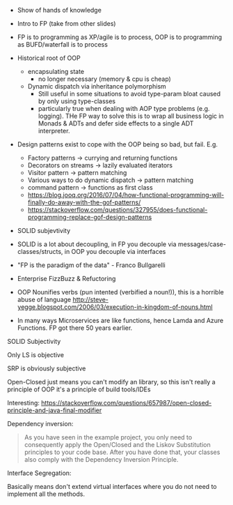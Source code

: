 
 - Show of hands of knowledge
 - Intro to FP (take from other slides)
 - FP is to programming as XP/agile is to process, OOP is to programming as BUFD/waterfall is to process
 - Historical root of OOP 
   - encapsulating state
     - no longer necessary (memory & cpu is cheap)
   - Dynamic dispatch via inheritance polymorphism
     - Still useful in some situations to avoid type-param bloat caused by only using type-classes
     - particularly true when dealing with AOP type problems (e.g. logging).  THe FP way to solve this is to wrap all business logic in Monads & ADTs and defer side effects to a single ADT interpreter.
 - Design patterns exist to cope with the OOP being so bad, but fail. E.g.
   - Factory patterns -> currying and returning functions
   - Decorators on streams -> lazily evaluated iterators
   - Visitor pattern -> pattern matching
   - Various ways to do dynamic dispatch -> pattern matching
   - command pattern -> functions as first class
   - https://blog.jooq.org/2016/07/04/how-functional-programming-will-finally-do-away-with-the-gof-patterns/
   - https://stackoverflow.com/questions/327955/does-functional-programming-replace-gof-design-patterns
   
 - SOLID subjevtivity
 - SOLID is a lot about decoupling, in FP you decouple via messages/case-classes/structs, in OOP you decouple via interfaces
 
 - "FP is the paradigm of the data" - Franco Bullgarelli
 
 - Enterprise FizzBuzz & Refuctoring
 
 - OOP Nounifies verbs (pun intented (verbified a noun!)), this is a horrible abuse of language http://steve-yegge.blogspot.com/2006/03/execution-in-kingdom-of-nouns.html
 
 - In many ways Microservices are like functions, hence Lamda and Azure Functions.  FP got there 50 years earlier.

SOLID Subjectivity

Only LS is objective

SRP is obviously subjective

Open-Closed just means you can't modify an library, so this isn't really a principle of OOP it's a principle of build tools/IDEs

Interesting: https://stackoverflow.com/questions/657987/open-closed-principle-and-java-final-modifier


Dependency inversion:

> As you have seen in the example project, you only need to consequently apply the Open/Closed and the Liskov Substitution principles to your code base. After you have done that, your classes also comply with the Dependency Inversion Principle. 

Interface Segregation:

Basically means don't extend virtual interfaces where you do not need to implement all the methods. 
